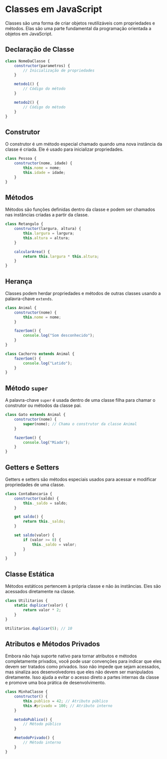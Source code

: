 # Classes em JavaScript

Classes são uma forma de criar objetos reutilizáveis com propriedades e métodos. Elas são uma parte fundamental da programação orientada a objetos em JavaScript.

## Declaração de Classe

```javascript
class NomeDaClasse {
    constructor(parametros) {
        // Inicialização de propriedades
    }

    metodo1() {
        // Código do método
    }

    metodo2() {
        // Código do método
    }
}
```

## Construtor

O construtor é um método especial chamado quando uma nova instância da classe é criada. Ele é usado para inicializar propriedades.

```javascript
class Pessoa {
    constructor(nome, idade) {
        this.nome = nome;
        this.idade = idade;
    }
}
```

## Métodos

Métodos são funções definidas dentro da classe e podem ser chamados nas instâncias criadas a partir da classe.

```javascript
class Retangulo {
    constructor(largura, altura) {
        this.largura = largura;
        this.altura = altura;
    }

    calcularArea() {
        return this.largura * this.altura;
    }
}
```

## Herança

Classes podem herdar propriedades e métodos de outras classes usando a palavra-chave `extends`.

```javascript
class Animal {
    constructor(nome) {
        this.nome = nome;
    }

    fazerSom() {
        console.log("Som desconhecido");
    }
}

class Cachorro extends Animal {
    fazerSom() {
        console.log("Latido");
    }
}
```

## Método `super`

A palavra-chave `super` é usada dentro de uma classe filha para chamar o construtor ou métodos da classe pai.

```javascript
class Gato extends Animal {
    constructor(nome) {
        super(nome); // Chama o construtor da classe Animal
    }

    fazerSom() {
        console.log("Miado");
    }
}
```

## Getters e Setters

Getters e setters são métodos especiais usados para acessar e modificar propriedades de uma classe.

```javascript
class ContaBancaria {
    constructor(saldo) {
        this._saldo = saldo;
    }

    get saldo() {
        return this._saldo;
    }

    set saldo(valor) {
        if (valor >= 0) {
            this._saldo = valor;
        }
    }
}
```

## Classe Estática

Métodos estáticos pertencem à própria classe e não às instâncias. Eles são acessados diretamente na classe.

```javascript
class Utilitarios {
    static duplicar(valor) {
        return valor * 2;
    }
}

Utilitarios.duplicar(5); // 10
```
## Atributos e Métodos Privados

Embora não haja suporte nativo para tornar atributos e métodos completamente privados, você pode usar convenções para indicar que eles devem ser tratados como privados. Isso não impede que sejam acessados, mas sinaliza aos desenvolvedores que eles não devem ser manipulados diretamente. Isso ajuda a evitar o acesso direto a partes internas da classe e promove uma boa prática de desenvolvimento.

```javascript
class MinhaClasse {
    constructor() {
        this.publico = 42; // Atributo público
        this.#privado = 100; // Atributo interno
    }

    metodoPublico() {
        // Método público
    }

    #metodoPrivado() {
        // Método interno
    }
}
```